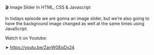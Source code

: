 🎬  Image Slider In HTML, CSS & Javascript

In todays episode we are gonna an image slider, but we’re also going to have the background image changed as well at the same times using JavaScript.

Watch it on Youtube:

➤ https://youtu.be/ZavWGEqDx24
